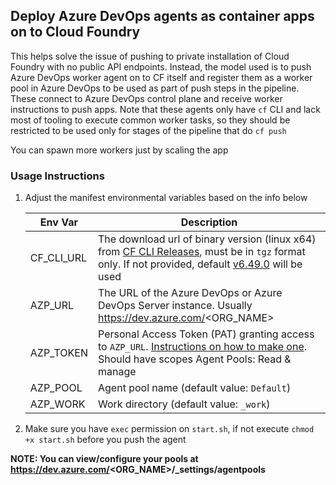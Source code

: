 ## Deploy Azure DevOps agents as container apps on to Cloud Foundry

This helps solve the issue of pushing to private installation of Cloud Foundry with no public API endpoints. Instead, the model used is to push Azure DevOps worker agent on to CF itself and register them as a worker pool in Azure DevOps to be used as part of push steps in the pipeline. These connect to Azure DevOps control plane and receive worker instructions to push apps. Note that these agents only have `cf` CLI and lack most of tooling to execute common worker tasks, so they should be restricted to be used only for stages of the pipeline that do `cf push`

You can spawn more workers just by scaling the app

### Usage Instructions

1. Adjust the manifest environmental variables based on the info below

    | Env Var   | Description                                                  |
    | --- | --- |
    | CF_CLI_URL | The download url of binary version (linux x64) from [CF CLI Releases](https://github.com/cloudfoundry/cli/releases), must be in `tgz` format only. If not provided, default [v6.49.0](https://packages.cloudfoundry.org/stable?release=linux64-binary&version=6.49.0&source=github-rel) will be used |
    | AZP_URL | The URL of the Azure DevOps or Azure DevOps Server instance. Usually https://dev.azure.com/<ORG_NAME> |
    | AZP_TOKEN | Personal Access Token (PAT) granting access to `AZP_URL`. [Instructions on how to make one](https://docs.microsoft.com/en-us/azure/devops/organizations/accounts/use-personal-access-tokens-to-authenticate?view=azure-devops&tabs=preview-page). Should have scopes Agent Pools: Read & manage |
    | AZP_POOL | Agent pool name (default value: `Default`) |
    | AZP_WORK | Work directory (default value: `_work`) |

1. Make sure you have `exec` permission on `start.sh`, if not execute `chmod +x start.sh` before you push the agent

**NOTE: You can view/configure your pools at https://dev.azure.com/<ORG_NAME>/_settings/agentpools**
